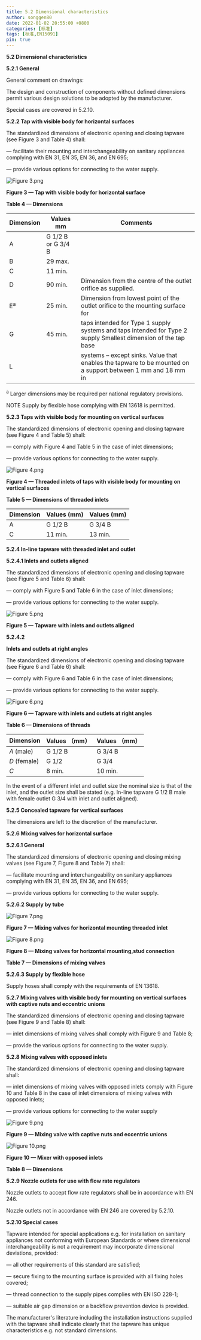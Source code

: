 ```yaml
---
title: 5.2 Dimensional characteristics
author: songgen80
date: 2022-01-02 20:55:00 +0800
categories: [标准]
tags: [标准,EN15091]
pin: true
---
```


**5.2 Dimensional characteristics**

**5.2.1 General**

General comment on drawings:

The design and construction of components without defined dimensions permit various design solutions to be adopted by the manufacturer.

Special cases are covered in 5.2.10.

**5.2.2 Tap with visible body for horizontal surfaces**

The standardized dimensions of electronic opening and closing tapware (see Figure 3 and Table 4) shall:

— facilitate their mounting and interchangeability on sanitary appliances complying with EN 31, EN 35, EN 36, and EN 695; 

— provide various options for connecting to the water supply.

![Figure 3.png](https://s2.loli.net/2022/07/01/lZdVUhuYnC6kTPO.png)

**Figure 3 — Tap with visible body for horizontal surface**

**Table 4 — Dimensions**

| **Dimension** | **Values mm**      | **Comments**                                                 |
| ------------- | ------------------ | ------------------------------------------------------------ |
| A             | G 1/2 B or G 3/4 B |                                                              |
| B             | 29 max.            |                                                              |
| C             | 11 min.            |                                                              |
| D             | 90 min.            | Dimension from the centre of the outlet orifice as supplied. |
| E<sup>a</sup> | 25 min.            | Dimension from lowest point of the outlet orifice to the mounting surface for |
| G             | 45 min.            | taps intended for Type 1 supply systems and taps intended for Type 2 supply Smallest dimension of the tap base |
| L             |                    | systems – except sinks. Value that enables the tapware to be mounted on a support between 1 mm and 18 mm in |

<sup>a</sup> Larger dimensions may be required per national regulatory provisions.

NOTE      Supply by flexible hose complying with EN 13618 is permitted.



**5.2.3 Taps with visible body for mounting on vertical surfaces**

The standardized dimensions of electronic opening and closing tapware (see Figure 4 and Table 5) shall:

— comply with Figure 4 and Table 5 in the case of inlet dimensions;

— provide various options for connecting to the water supply.

![Figure 4.png](https://s2.loli.net/2022/07/01/Qp9NRhdnWoPBZtq.png)

**Figure 4 — Threaded inlets of taps with visible body for mounting on vertical surfaces**

**Table 5 — Dimensions of threaded inlets**

| Dimension | Values (mm) | Values (mm) |
| ------------- | ----------------- | ----------------- |
| A | G 1/2 B | G 3/4 B |
| C | 11 min. | 13 min. |

**5.2.4 In-line tapware with threaded inlet and outlet**

**5.2.4.1  Inlets and outlets aligned**

The standardized dimensions of electronic opening and closing tapware (see Figure 5 and Table 6) shall:

— comply with Figure 5 and Table 6 in the case of inlet dimensions;

— provide various options for connecting to the water supply.

![Figure 5.png](https://s2.loli.net/2022/07/01/VMuCFga3JrjqXOA.png)

**Figure 5 — Tapware with inlets and outlets aligned**

**5.2.4.2** 

**Inlets and outlets at right angles**

The standardized dimensions of electronic opening and closing tapware (see Figure 6 and Table 6) shall:

— comply with Figure 6 and Table 6 in the case of inlet dimensions;

— provide various options for connecting to the water supply.

![Figure 6.png](https://s2.loli.net/2022/07/01/gymLnY2F9OeXkWQ.png)

**Figure 6 — Tapware with inlets and outlets at right angles**

**Table 6 — Dimensions of threads**

| Dimension | Values （mm） | Values （mm） |
| ------------- | ------------- | ------------- |
|    *A* (male)  |   G 1/2 B   |   G 3/4 B    |
|*D* (female)    |     G 1/2     |      G 3/4     |
|*C*       |8 min.     |10 min.|

In the event of a different inlet and outlet size the nominal size is that of the inlet, and the outlet size shall be stated (e.g. In-line tapware G 1/2 B male with female outlet G 3/4 with inlet and outlet aligned).

**5.2.5 Concealed tapware for vertical surfaces**

The dimensions are left to the discretion of the manufacturer.

**5.2.6 Mixing valves for horizontal surface**

**5.2.6.1    General**

The standardized dimensions of electronic opening and closing mixing valves (see Figure 7, Figure 8 and Table 7) shall:

— facilitate mounting and interchangeability on sanitary appliances complying with EN 31, EN 35, EN 36, and EN 695; 

— provide various options for connecting to the water supply.









**5.2.6.2  Supply by tube**

![Figure 7.png](https://s2.loli.net/2022/07/01/KoWxy1XIfBAG5uD.png)

**Figure 7 — Mixing valves for horizontal mounting threaded inlet**

![Figure 8.png](https://s2.loli.net/2022/07/01/VJcCURYWwr5qfn7.png)

**Figure 8 — Mixing valves for horizontal mounting,stud connection**

**Table 7 — Dimensions of mixing valves**



**5.2.6.3  Supply by flexible hose**

Supply hoses shall comply with the requirements of EN 13618.

**5.2.7 Mixing valves with visible body for mounting on vertical surfaces with captive nuts and eccentric unions**

The standardized dimensions of electronic opening and closing tapware (see Figure 9 and Table 8) shall:

— inlet dimensions of mixing valves shall comply with Figure 9 and Table 8;

— provide the various options for connecting to the water supply.

**5.2.8 Mixing valves with opposed inlets**

The standardized dimensions of electronic opening and closing tapware shall:

— inlet dimensions of mixing valves with opposed inlets comply with Figure 10 and Table 8 in the case of inlet dimensions of mixing valves with opposed inlets;

— provide various options for connecting to the water supply

![Figure 9.png](https://s2.loli.net/2022/07/01/StnrN8hj2IQEfu1.png)

**Figure 9 — Mixing valve with captive nuts and eccentric unions**

![Figure 10.png](https://s2.loli.net/2022/07/01/1mIQnpZtwqVflPc.png)

**Figure 10 — Mixer with opposed inlets**





**Table 8 — Dimensions**





**5.2.9 Nozzle outlets for use with flow rate regulators**

Nozzle outlets to accept flow rate regulators shall be in accordance with EN 246.

Nozzle outlets not in accordance with EN 246 are covered by 5.2.10.

**5.2.10 Special cases**

Tapware intended for special applications e.g. for installation on sanitary appliances not conforming with European Standards or where dimensional interchangeability is not a requirement may incorporate dimensional deviations, provided:

— all other requirements of this standard are satisfied;

— secure fixing to the mounting surface is provided with all fixing holes covered;

— thread connection to the supply pipes complies with EN ISO 228-1;

— suitable air gap dimension or a backflow prevention device is provided.

The manufacturer's literature including the installation instructions supplied with the tapware shall indicate clearly that the tapware has unique characteristics e.g. not standard dimensions.

